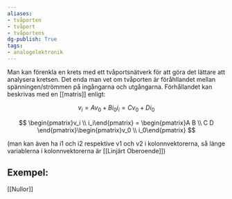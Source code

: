 ```yaml
---
aliases: 
- tvåporten
- tvåport
- tvåportens
dg-publish: True
tags: 
- analogelektronik
---
```

Man kan förenkla en krets med ett tvåportsnätverk för att göra det lättare att analysera kretsen. Det enda man vet om tvåporten är föråhllandet mellan spänningen/strömmen på ingångarna och utgångarna. Förhållandet kan beskrivas med en [[matris]] enligt:

$$
v_i = Av_0 + Bi_0
i_i = Cv_0 + Di_0
$$

$$
\begin{pmatrix}v_i  \\  i_i\end{pmatrix} = \begin{pmatrix}A B \\ C D \end{pmatrix}\begin{pmatrix}v_0 \\ i_0\end{pmatrix}
$$

(man kan även ha i1 och i2 respektive v1 och v2 i kolonnvektorerna, så länge variablerna i kolonnvektorerna är [[Linjärt Oberoende]])


## Exempel:
[[Nullor]]